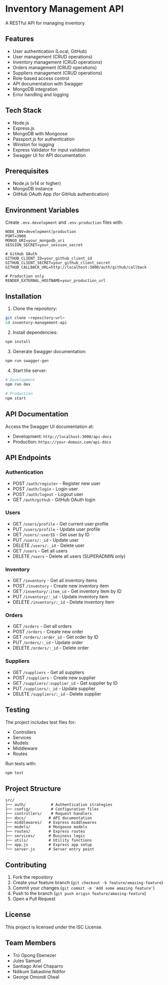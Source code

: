 # Inventory Management API

A RESTful API for managing inventory.

## Features

- User authentication (Local, GitHub)
- User management (CRUD operations)
- Inventory management (CRUD operations)
- Orders management (CRUD operations)
- Suppliers management (CRUD operations)
- Role-based access control
- API documentation with Swagger
- MongoDB integration
- Error handling and logging

## Tech Stack

- Node.js
- Express.js
- MongoDB with Mongoose
- Passport.js for authentication
- Winston for logging
- Express Validator for input validation
- Swagger UI for API documentation

## Prerequisites

- Node.js (v14 or higher)
- MongoDB instance
- GitHub OAuth App (for GitHub authentication)

## Environment Variables

Create `.env.development` and `.env.production` files with:

```env
NODE_ENV=development|production
PORT=3000
MONGO_URI=your_mongodb_uri
SESSION_SECRET=your_session_secret

# GitHub OAuth
GITHUB_CLIENT_ID=your_github_client_id
GITHUB_CLIENT_SECRET=your_github_client_secret
GITHUB_CALLBACK_URL=http://localhost:3000/auth/github/callback

# Production only
RENDER_EXTERNAL_HOSTNAME=your_production_url
```

## Installation

1. Clone the repository:

```bash
git clone <repository-url>
cd inventory-management-api
```

2. Install dependencies:

```bash
npm install
```

3. Generate Swagger documentation:

```bash
npm run swagger-gen
```

4. Start the server:

```bash
# Development
npm run dev

# Production
npm start
```

## API Documentation

Access the Swagger UI documentation at:

- Development: `http://localhost:3000/api-docs`
- Production: `https://your-domain.com/api-docs`

## API Endpoints

### Authentication

- POST `/auth/register` - Register new user
- POST `/auth/login` - Login user
- POST `/auth/logout` - Logout user
- GET `/auth/github` - GitHub OAuth login

### Users

- GET `/users/profile` - Get current user profile
- PUT `/users/profile` - Update user profile
- GET `/users/:userID` - Get user by ID
- PUT `/users/:_id` - Update user
- DELETE `/users/:_id` - Delete user
- GET `/users` - Get all users
- DELETE `/users` - Delete all users (SUPERADMIN only)

### Inventory

- GET `/inventory` - Get all inventory items
- POST `/inventory` - Create new inventory item
- GET `/inventory/:item_id` - Get inventory item by ID
- PUT `/inventory/:_id` - Update inventory item
- DELETE `/inventory/:_id` - Delete inventory item

### Orders

- GET `/orders` - Get all orders
- POST `/orders` - Create new order
- GET `/orders/:order_id` - Get order by ID
- PUT `/orders/:_id` - Update order
- DELETE `/orders/:_id` - Delete order

### Suppliers

- GET `/suppliers` - Get all suppliers
- POST `/suppliers` - Create new supplier
- GET `/suppliers/:supplier_id` - Get supplier by ID
- PUT `/suppliers/:_id` - Update supplier
- DELETE `/suppliers/:_id` - Delete supplier

## Testing

The project includes test files for:

- Controllers
- Services
- Models
- Middleware
- Routes

Run tests with:

```bash
npm test
```

## Project Structure

```
src/
├── auth/           # Authentication strategies
├── config/         # Configuration files
├── controllers/    # Request handlers
├── docs/          # API documentation
├── middlewares/   # Express middlewares
├── models/        # Mongoose models
├── routes/        # Express routes
├── services/      # Business logic
├── utils/         # Utility functions
├── app.js         # Express app setup
└── server.js      # Server entry point
```

## Contributing

1. Fork the repository
2. Create your feature branch (`git checkout -b feature/amazing-feature`)
3. Commit your changes (`git commit -m 'Add some amazing feature'`)
4. Push to the branch (`git push origin feature/amazing-feature`)
5. Open a Pull Request

## License

This project is licensed under the ISC License.

## Team Members

- Tro Opong Ebenezer
- Jules Samuel
- Santiago Ariel Chaparro
- Ndikum Sabastine Ndifor
- George Omondi Olwal
